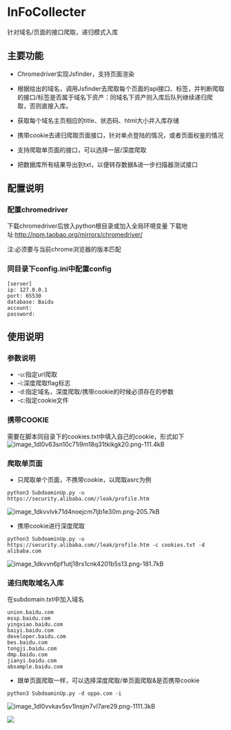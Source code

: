 # InFoCollecter
针对域名/页面的接口爬取，递归模式入库

## 主要功能
* Chromedriver实现Jsfinder，支持页面渲染

* 根据给出的域名，调用Jsfinder去爬取每个页面的api接口、标签，并判断爬取的接口/标签是否属于域名下资产：同域名下资产则入库后队列继续递归爬取，否则直接入库。

* 获取每个域名主页相应的title、状态码、html大小并入库存储

* 携带cookie去递归爬取页面接口，针对单点登陆的情况，或者页面权鉴的情况

* 支持爬取单页面的接口，可以选择一层/深度爬取

* 把数据库所有结果导出到txt，以便转存数据&进一步扫描器测试接口

## 配置说明

### 配置chromedriver

下载chromedriver后放入python根目录或加入全局环境变量
下载地址:http://npm.taobao.org/mirrors/chromedriver/ 

注:必须要与当前chrome浏览器的版本匹配

### 同目录下config.ini中配置config
```
[server]
ip: 127.0.0.1
port: 65530
database: Baidu
account: 
password: 
```

## 使用说明
### 参数说明
* -u:指定url爬取
* -i:深度爬取flag标志
* -d:指定域名，深度爬取/携带cookie的时候必须存在的参数
* -c:指定cookie文件


### 携带COOKIE
需要在脚本同目录下的cookies.txt中填入自己的cookie，形式如下
![image_1dl0v63sn10c71i9m18q31tkikgk20.png-111.4kB][1]

### 爬取单页面

* 只爬取单个页面，不携带cookie，以爬取asrc为例
```
python3 SubdoaminUp.py -u https://security.alibaba.com//leak/profile.htm
```
![image_1dkvvlvk71d4noejcm7ljb1e30m.png-205.7kB][2]

* 携带cookie进行深度爬取
```
python3 SubdoaminUp.py -u https://security.alibaba.com//leak/profile.htm -c cookies.txt -d alibaba.com
```
![image_1dkvvn6pf1utj18rs1cnk4201b5s13.png-181.7kB][3]


### 递归爬取域名入库

在subdomain.txt中加入域名
```
union.baidu.com
mssp.baidu.com
yingxiao.baidu.com
baiyi.baidu.com
developer.baidu.com
bes.baidu.com
tongji.baidu.com
dmp.baidu.com
jianyi.baidu.com
absample.baidu.com
```

* 跟单页面爬取一样，可以选择深度爬取/单页面爬取&是否携带cookie
```
python3 SubdoaminUp.py -d oppo.com -i 
```

![image_1dl0vvkav5sv1lnsjm7vl7are29.png-1111.3kB][4]

![](https://s2.ax1x.com/2019/09/18/nTPhsU.jpg)





  [1]: http://static.zybuluo.com/1160307775/i8kpgm828h9vh7cjwzcu2hni/image_1dl0v63sn10c71i9m18q31tkikgk20.png
  [2]: http://static.zybuluo.com/1160307775/sruhzvi2jd6875gh61eoajmc/image_1dkvvlvk71d4noejcm7ljb1e30m.png
  [3]: http://static.zybuluo.com/1160307775/0lqnghbrfjxi3penyu388zqy/image_1dkvvn6pf1utj18rs1cnk4201b5s13.png
  [4]: http://static.zybuluo.com/1160307775/iajcefzdiq9wbkkrrh9r2h04/image_1dl0vvkav5sv1lnsjm7vl7are29.png
